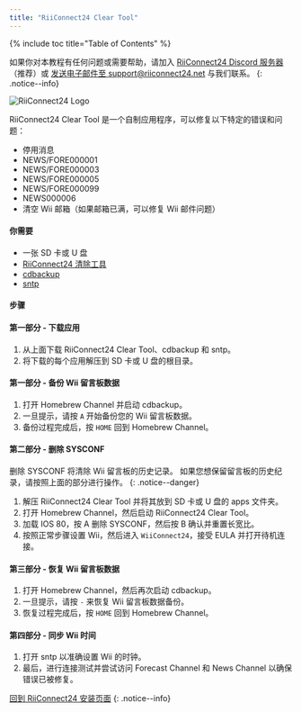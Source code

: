 ```yaml
---
title: "RiiConnect24 Clear Tool"
---
```


{% include toc title="Table of Contents" %}

如果你对本教程有任何问题或需要帮助，请加入 [RiiConnect24 Discord 服务器](https://discord.gg/rc24)（推荐）或 [发送电子邮件至 support@riiconnect24.net](mailto:support@riiconnect24.net) 与我们联系。
{: .notice--info}

![RiiConnect24 Logo](/images/WiiRC24Logo.jpg)

RiiConnect24 Clear Tool 是一个自制应用程序，可以修复以下特定的错误和问题：

- 停用消息
- NEWS/FORE000001
- NEWS/FORE000003
- NEWS/FORE000005
- NEWS/FORE000099
- NEWS000006
- 清空 Wii 邮箱（如果邮箱已满，可以修复 Wii 邮件问题）

#### 你需要

- 一张 SD 卡或 U 盘
- [RiiConnect24 清除工具](https://hbb1.oscwii.org/hbb/RC24-Clear-Tool/RC24-Clear-Tool.zip)
- [cdbackup](https://hbb1.oscwii.org/hbb/cdbackup/cdbackup.zip)
- [sntp](https://hbb1.oscwii.org/hbb/sntp/sntp.zip)

#### 步骤

#### 第一部分 - 下载应用

1. 从上面下载 RiiConnect24 Clear Tool、cdbackup 和 sntp。
1. 将下载的每个应用解压到 SD 卡或 U 盘的根目录。

#### 第一部分 - 备份 Wii 留言板数据

1. 打开 Homebrew Channel 并启动 cdbackup。
1. 一旦提示，请按 `A` 开始备份您的 Wii 留言板数据。
1. 备份过程完成后，按 `HOME` 回到 Homebrew Channel。

#### 第二部分 - 删除 SYSCONF

删除 SYSCONF 将清除 Wii 留言板的历史记录。 如果您想保留留言板的历史纪录，请按照上面的部分进行操作。
{: .notice--danger}

1. 解压 RiiConnect24 Clear Tool 并将其放到 SD 卡或 U 盘的 apps 文件夹。
2. 打开 Homebrew Channel，然后启动 RiiConnect24 Clear Tool。
3. 加载 IOS 80，按 A 删除 SYSCONF，然后按 B 确认并重置长宽比。
4. 按照正常步骤设置 Wii，然后进入 `WiiConnect24`，接受 EULA 并打开待机连接。

#### 第三部分 - 恢复 Wii 留言板数据

1. 打开 Homebrew Channel，然后再次启动 cdbackup。
1. 一旦提示，请按 `-` 来恢复 Wii 留言板数据备份。
1. 恢复过程完成后，按 `HOME` 回到 Homebrew Channel。

#### 第四部分 - 同步 Wii 时间

1. 打开 sntp 以准确设置 Wii 的时钟。
2. 最后，进行连接测试并尝试访问 Forecast Channel 和 News Channel 以确保错误已被修复。

[回到 RiiConnect24 安装页面](riiconnect24)
{: .notice--info}

